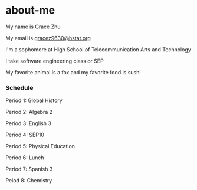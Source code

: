 # about-me

My name is Grace Zhu

My email is gracez9630@hstat.org

I'm a sophomore at High School of Telecommunication Arts and Technology

I take software engineering class or SEP

My favorite animal is a fox and my favorite food is sushi

### Schedule

Period 1: Global History

Period 2: Algebra 2

Period 3: English 3

Period 4: SEP10

Period 5: Physical Education

Period 6: Lunch

Period 7: Spanish 3

Peiod 8: Chemistry
